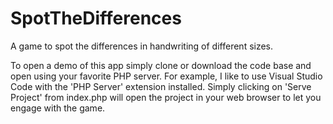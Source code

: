 # SpotTheDifferences
A game to spot the differences in handwriting of different sizes.

To open a demo of this app simply clone or download the code base and open using your favorite PHP server. For example, I like to use Visual Studio Code with the 'PHP Server' extension installed. Simply clicking on 'Serve Project' from index.php will open the project in your web browser to let you engage with the game.
